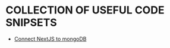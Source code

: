 # COLLECTION OF USEFUL CODE SNIPSETS

-   [Connect NextJS to mongoDB](https://github.com/ledminh/nextjs-mongo)